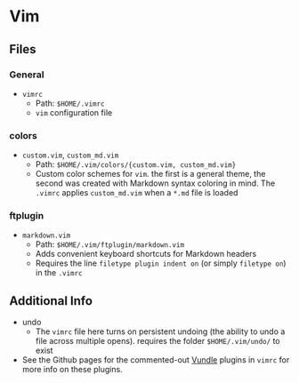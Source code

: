Vim
===

Files
-----

### General

- `vimrc`
    + Path: `$HOME/.vimrc`
    + `vim` configuration file

### colors

- `custom.vim`, `custom_md.vim`
    + Path: `$HOME/.vim/colors/{custom.vim, custom_md.vim}`
    + Custom color schemes for `vim`. the first is a general theme, the second
      was created with Markdown syntax coloring in mind. The `.vimrc` applies
      `custom_md.vim` when a `*.md` file is loaded

### ftplugin

- `markdown.vim`
    + Path: `$HOME/.vim/ftplugin/markdown.vim`
    + Adds convenient keyboard shortcuts for Markdown headers
    + Requires the line `filetype plugin indent on` (or simply `filetype on`) in
      the `.vimrc`

Additional Info
---------------

- undo
    + The `vimrc` file here turns on persistent undoing (the ability to undo a
      file across multiple opens). requires the folder `$HOME/.vim/undo/` to
      exist
- See the Github pages for the commented-out [Vundle](https://github.com/VundleVim/Vundle.vim)
  plugins in `vimrc` for more info on these plugins.

